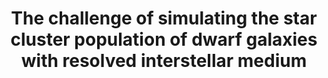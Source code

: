 ---
title: The challenge of simulating the star cluster population of dwarf galaxies with resolved interstellar medium
authors: Hislop, Naab, Steinwandel, Lahén, <b>Irodotou</b>, Johansson, Walch
image_path: /images/publications_co/2022MNRAS.509.5938H.pdf
external_url: https://ui.adsabs.harvard.edu/abs/2022MNRAS.509.5938H/abstract
---